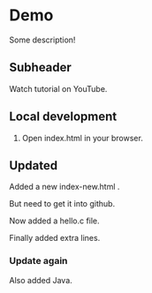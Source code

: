 # Demo

Some description!

## Subheader

Watch tutorial on YouTube.

## Local development

1. Open index.html in your browser.

## Updated

Added a new index-new.html .

But need to get it into github.

Now added a hello.c file.

Finally added extra lines.

### Update again

Also added Java.

